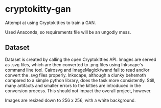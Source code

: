 # cryptokitty-gan
Attempt at using Cryptokitties to train a GAN.

Used Anaconda, so requirements file will be an ungodly mess.

## Dataset

Dataset is created by calling the open Cryptokitties API. Images are served as .svg files, which are then converted to .png files using Inkscape's command line tool. Cairosvg and ImageMagick/wand fail to read and/or convert the .svg files properly. Inkscape, although a clunky behemoth compared to a simple python library, does the task more consistently. Still, many artifacts and smaller errors to the kitties are introduced in the conversion process. This should not impact the overall project, however.

Images are resized down to 256 x 256, with a white background.
